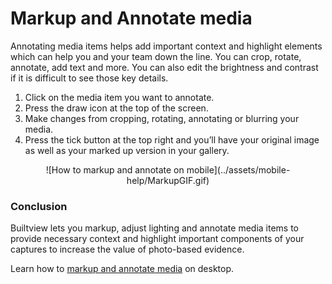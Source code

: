 # Markup and Annotate media

Annotating media items helps add important context and highlight elements which can help you and your team down the line. You can crop, rotate, annotate, add text and more. You can also edit the brightness and contrast if it is difficult to see those key details. 

1)	Click on the media item you want to annotate.
2)	Press the draw icon at the top of the screen.
3)	Make changes from cropping, rotating, annotating or blurring your media.
4)	Press the tick button at the top right and you’ll have your original image as well as your marked up version in your gallery.

<center>
![How to markup and annotate on mobile](../assets/mobile-help/MarkupGIF.gif)
</center>

### Conclusion

Builtview lets you markup, adjust lighting and annotate media items to provide necessary context and highlight important components of your captures to increase the value of photo-based evidence.

Learn how to [markup and annotate media](https://support.builtview.com/media-basics/markup/) on desktop.